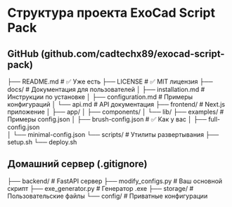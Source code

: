 # Структура проекта ExoCad Script Pack

## GitHub (github.com/cadtechx89/exocad-script-pack)
├── README.md                 # ✅ Уже есть
├── LICENSE                   # ✅ MIT лицензия
├── docs/                     # Документация для пользователей
│   ├── installation.md       # Инструкции по установке
│   ├── configuration.md      # Примеры конфигураций
│   └── api.md               # API документация
├── frontend/                 # Next.js приложение
│   ├── app/
│   ├── components/
│   └── lib/
├── examples/                 # Примеры config.json
│   ├── brush-config.json     # ✅ Как у вас
│   ├── full-config.json      
│   └── minimal-config.json
└── scripts/                  # Утилиты развертывания
    ├── setup.sh
    └── deploy.sh

## Домашний сервер (.gitignore)
├── backend/                  # FastAPI сервер
├── modify_configs.py         # Ваш основной скрипт
├── exe_generator.py          # Генератор .exe
├── storage/                  # Пользовательские файлы
└── config/                   # Приватные конфигурации